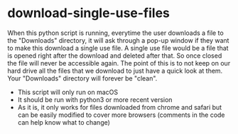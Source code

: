 # download-single-use-files

When this python script is running, everytime the user downloads a file to the "Downloads" directory, it will ask through a pop-up window if they want to make this download a single use file. A single use file would be a file that is opened right after the download and deleted after that. So once closed the file will never be accessible again. The point of this is to not keep on our hard drive all the files that we download to just have a quick look at them. Your "Downloads" directory will forever be "clean". 

 - This script will only run on macOS
 - It should be run with python3 or more recent version
 - As it is, it only works for files downloaded from chrome and safari but can be easily modified to cover more browsers (comments in the code can help know what to change)
